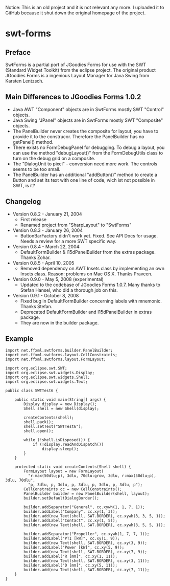 Notice: This is an old project and it is not relevant any more. I uploaded it
to GitHub because it shut down the original homepage of the project.

# swt-forms

## Preface

SwtForms is a partial port of JGoodies Forms for use with the SWT (Standard Widget Toolkit) from the eclipse project. The original product JGoodies Forms is a ingenious Layout Manager for Java Swing from Karsten Lentzsch.

## Main Differences to JGoodies Forms 1.0.2

* Java AWT "Component" objects are in SwtForms mostly SWT "Control" objects.
* Java Swing "JPanel" objects are in SwtForms mostly SWT "Composite" objects.
* The PanelBuilder never creates the composite for layout, you have to provide it to the construcor. Therefore the PanelBuilder has no getPanel() method.
* There exists no FormDebugPanel for debugging. To debug a layout, you can use the method "debugLayout()"  from the FormDebugUtils class to turn on the debug grid on a composite.
* The "DialogUnit to pixel" - conversion need more work. The controls seems to be too small.
* The PanelBuilder has an additional "addButton()" method to create a Button and set its text with one line of code, wich ist not possible in SWT, is it?

## Changelog

* Version 0.8.2 - January 21, 2004
  * First release
  * Renamed project from "SharpLayout" to "SwtForms"
* Version 0.8.3 - January 26, 2004
  * ButtonBarFactory didn't work yet. Fixed. See API Docs for usage. Needs a review for a more SWT specific way.
* Version 0.8.4 - March 22, 2004:
  * DefaultFormBuilder & I15dPanelBuilder from the extras package. Thanks Zohar.
* Version 0.8.5 - April 10, 2005
  * Removed dependency on AWT Insets class by implementing an own Insets class. Reason: problems on Mac OS X. Thanks Praveen.
* Version 0.9.0 - May 5, 2008 (experimental)
  * Updated to the codebase of JGoodies Forms 1.0.7. Many thanks to Stefan Hansel, who did a thorough job on this.
* Version 0.9.1 - October 8, 2008
  * Fixed bug in DefaultFormBuilder concerning labels with mnemonic. Thanks Stefan.
  * Deprecated DefaultFormBuilder and I15dPanelBuilder in extras package. 
  * They are now in the builder package.
  
## Example

	import net.ffxml.swtforms.builder.PanelBuilder;
	import net.ffxml.swtforms.layout.CellConstraints;
	import net.ffxml.swtforms.layout.FormLayout;
	
	import org.eclipse.swt.SWT;
	import org.eclipse.swt.widgets.Display;
	import org.eclipse.swt.widgets.Shell;
	import org.eclipse.swt.widgets.Text;
	
	public class SWTTest6 {
	
		public static void main(String[] args) {
			Display display = new Display();
			Shell shell = new Shell(display);
	
			createContents(shell);
			shell.pack();
			shell.setText("SWTTest6");
			shell.open();
	
			while (!shell.isDisposed()) {
				if (!display.readAndDispatch())
					display.sleep();
			}
		}
	
		protected static void createContents(Shell shell) {
			FormLayout layout = new FormLayout(
			  "r:max(50dlu;p), 3dlu, 70dlu:grow, 3dlu, r:max(50dlu;p), 3dlu, 70dlu",
			  "p, 3dlu, p, 3dlu, p, 3dlu, p, 3dlu, p, 3dlu, p");
			CellConstraints cc = new CellConstraints();
			PanelBuilder builder = new PanelBuilder(shell, layout);
			builder.setDefaultDialogBorder();
	
			builder.addSeparator("General", cc.xywh(1, 1, 7, 1));
			builder.addLabel("Company", cc.xy(1, 3));
			builder.add(new Text(shell, SWT.BORDER), cc.xywh(3, 3, 5, 1));
			builder.addLabel("Contact", cc.xy(1, 5));
			builder.add(new Text(shell, SWT.BORDER), cc.xywh(3, 5, 5, 1));
	
			builder.addSeparator("Propeller", cc.xywh(1, 7, 7, 1));
			builder.addLabel("PTI [kW]", cc.xy(1, 9));
			builder.add(new Text(shell, SWT.BORDER), cc.xy(3, 9));
			builder.addLabel("Power [kW]", cc.xy(5, 9));
			builder.add(new Text(shell, SWT.BORDER), cc.xy(7, 9));
			builder.addLabel("R [mm]", cc.xy(1, 11));
			builder.add(new Text(shell, SWT.BORDER), cc.xy(3, 11));
			builder.addLabel("D [mm]", cc.xy(5, 11));
			builder.add(new Text(shell, SWT.BORDER), cc.xy(7, 11));
		}
	}
